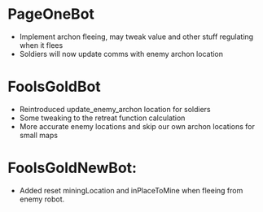 # PageOneBot
* Implement archon fleeing, may tweak value and other stuff regulating when it flees
* Soldiers will now update comms with enemy archon location

# FoolsGoldBot
* Reintroduced update_enemy_archon location for soldiers
* Some tweaking to the retreat function calculation
* More accurate enemy locations and skip our own archon locations for small maps

# FoolsGoldNewBot:
* Added reset miningLocation and inPlaceToMine when fleeing from enemy robot.